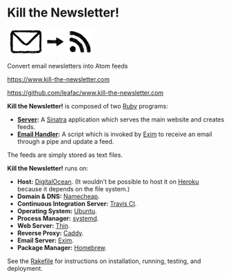 Kill the Newsletter!
====================

<img alt="Kill the Newsletter!" src="public/logo.png" width="200" height="62">

Convert email newsletters into Atom feeds

https://www.kill-the-newsletter.com

https://github.com/leafac/www.kill-the-newsletter.com

**Kill the Newsletter!** is composed of two [Ruby](https://www.ruby-lang.org/en/) programs:

- **[Server](server.rb):** A [Sinatra](http://sinatrarb.com) application which serves the main website and creates feeds.
- **[Email Handler](email_handler.rb):** A script which is invoked by [Exim](https://www.exim.org) to receive an email through a pipe and update a feed.

The feeds are simply stored as text files.

**Kill the Newsletter!** runs on:

- **Host:** [DigitalOcean](https://www.digitalocean.com). (It wouldn’t be possible to host it on [Heroku](https://www.heroku.com/) because it depends on the file system.)
- **Domain & DNS:** [Namecheap](https://www.namecheap.com).
- **Continuous Integration Server:** [Travis CI](https://www.travis-ci.com).
- **Operating System:** [Ubuntu](https://www.ubuntu.com).
- **Process Manager:** [systemd](https://www.freedesktop.org/wiki/Software/systemd/).
- **Web Server:** [Thin](https://github.com/macournoyer/thin).
- **Reverse Proxy:** [Caddy](https://caddyserver.com).
- **Email Server:** [Exim](https://www.exim.org).
- **Package Manager:** [Homebrew](https://brew.sh).

See the [Rakefile](Rakefile) for instructions on installation, running, testing, and deployment.

